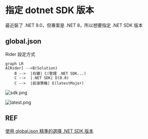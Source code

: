 # 指定 dotnet SDK 版本

最近裝了 .NET 9.0，但專案是 .NET 8，所以想要指定 .NET SDK 版本

## global.json
Rider 設定方式
```mermaid
graph LR
A[Rider] -->B(Solution)
    B -->  |右鍵| C(管理 .NET SDK...)
    C -->  |.NET SDK| D(8.0)
    C -->  |前滾策略| E(latestMajor)
```

![sdk.png](sdk.png)

![latest.png](latest.png)
## REF
[使用 global.json 精準的選擇 .NET SDK 版本](https://blog.miniasp.com/post/2021/06/04/Choose-the-right-DotNet-SDK-version-using-global-json)